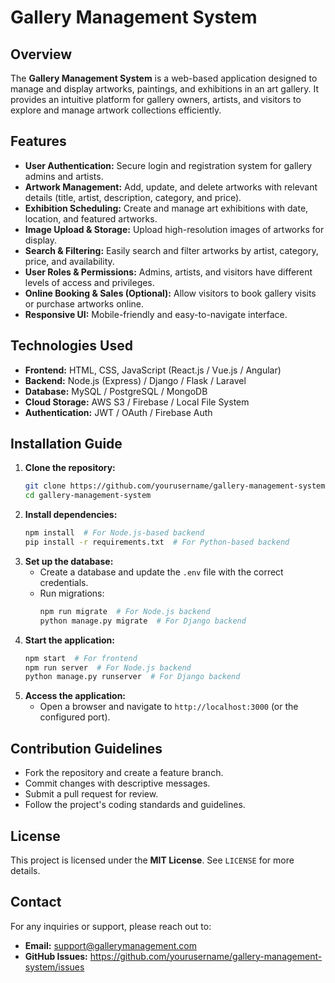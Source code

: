 # Gallery Management System

## Overview
The **Gallery Management System** is a web-based application designed to manage and display artworks, paintings, and exhibitions in an art gallery. It provides an intuitive platform for gallery owners, artists, and visitors to explore and manage artwork collections efficiently.

## Features
- **User Authentication:** Secure login and registration system for gallery admins and artists.
- **Artwork Management:** Add, update, and delete artworks with relevant details (title, artist, description, category, and price).
- **Exhibition Scheduling:** Create and manage art exhibitions with date, location, and featured artworks.
- **Image Upload & Storage:** Upload high-resolution images of artworks for display.
- **Search & Filtering:** Easily search and filter artworks by artist, category, price, and availability.
- **User Roles & Permissions:** Admins, artists, and visitors have different levels of access and privileges.
- **Online Booking & Sales (Optional):** Allow visitors to book gallery visits or purchase artworks online.
- **Responsive UI:** Mobile-friendly and easy-to-navigate interface.

## Technologies Used
- **Frontend:** HTML, CSS, JavaScript (React.js / Vue.js / Angular)
- **Backend:** Node.js (Express) / Django / Flask / Laravel
- **Database:** MySQL / PostgreSQL / MongoDB
- **Cloud Storage:** AWS S3 / Firebase / Local File System
- **Authentication:** JWT / OAuth / Firebase Auth

## Installation Guide
1. **Clone the repository:**
   ```bash
   git clone https://github.com/yourusername/gallery-management-system.git
   cd gallery-management-system
   ```
2. **Install dependencies:**
   ```bash
   npm install  # For Node.js-based backend
   pip install -r requirements.txt  # For Python-based backend
   ```
3. **Set up the database:**
   - Create a database and update the `.env` file with the correct credentials.
   - Run migrations:
     ```bash
     npm run migrate  # For Node.js backend
     python manage.py migrate  # For Django backend
     ```
4. **Start the application:**
   ```bash
   npm start  # For frontend
   npm run server  # For Node.js backend
   python manage.py runserver  # For Django backend
   ```
5. **Access the application:**
   - Open a browser and navigate to `http://localhost:3000` (or the configured port).

## Contribution Guidelines
- Fork the repository and create a feature branch.
- Commit changes with descriptive messages.
- Submit a pull request for review.
- Follow the project's coding standards and guidelines.

## License
This project is licensed under the **MIT License**. See `LICENSE` for more details.

## Contact
For any inquiries or support, please reach out to:
- **Email:** support@gallerymanagement.com
- **GitHub Issues:** https://github.com/yourusername/gallery-management-system/issues
